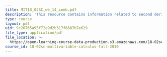 ```yaml
---
title: MIT18_02SC_we_14_comb.pdf
description: 'This resource contains information related to second derivative test. '
type: course
layout: pdf
uid: 9c26765a95f72e9d2b317f6687b7e629
file_type: application/pdf
file_location: >-
  https://open-learning-course-data-production.s3.amazonaws.com/18-02sc-multivariable-calculus-fall-2010/9c26765a95f72e9d2b317f6687b7e629_MIT18_02SC_we_14_comb.pdf
course_id: 18-02sc-multivariable-calculus-fall-2010
---
```

